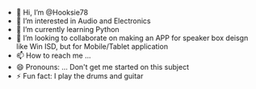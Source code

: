 - 👋 Hi, I’m @Hooksie78
- 👀 I’m interested in Audio and Electronics
- 🌱 I’m currently learning Python
- 💞️ I’m looking to collaborate on making an APP for speaker box deisgn like Win ISD, but for Mobile/Tablet application
- 📫 How to reach me ...
- 😄 Pronouns: ... Don't get me started on this subject
- ⚡ Fun fact: I play the drums and guitar

<!---
Hooksie78/Hooksie78 is a ✨ special ✨ repository because its `README.md` (this file) appears on your GitHub profile.
You can click the Preview link to take a look at your changes.
--->
